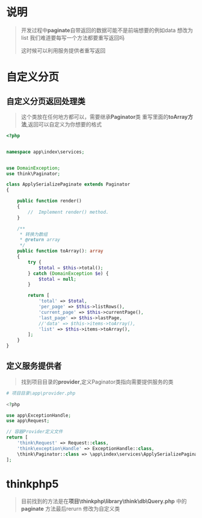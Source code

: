 #  说明

> 开发过程中**paginate**自带返回的数据可能不是前端想要的例如data 想改为list 我们难道要每写一个方法都要重写返回吗
>
> 这时候可以利用服务提供者重写返回

#  自定义分页

## 自定义分页返回处理类

> 这个类放在任何地方都可以，需要继承**Paginator**类  重写里面的**toArray方法**,返回可以自定义为你想要的格式

```php
<?php


namespace app\index\services;


use DomainException;
use think\Paginator;

class ApplySerializePaginate extends Paginator
{

    public function render()
    {
        //  Implement render() method.
    }

    /**
     * 转换为数组
     * @return array
     */
    public function toArray(): array
    {
        try {
            $total = $this->total();
        } catch (DomainException $e) {
            $total = null;
        }

        return [
            'total' => $total,
            'per_page' => $this->listRows(),
            'current_page' => $this->currentPage(),
            'last_page' => $this->lastPage,
            //'data' => $this->items->toArray(),
            'list' => $this->items->toArray(),
        ];
    }
}
```

## 定义服务提供者

> 找到项目目录的**provider**,定义Paginator类指向需要提供服务的类

```php
# 项目目录\app\provider.php
    
<?php

use app\ExceptionHandle;
use app\Request;

// 容器Provider定义文件
return [
    'think\Request' => Request::class,
    'think\exception\Handle' => ExceptionHandle::class,
    \think\Paginator::class => \app\index\services\ApplySerializePaginate::class
];

```



# thinkphp5

> 目前找到的方法是在**项目\thinkphp\library\think\db\Query.php** 中的**paginate** 方法最后rerurn 修改为自定义类

